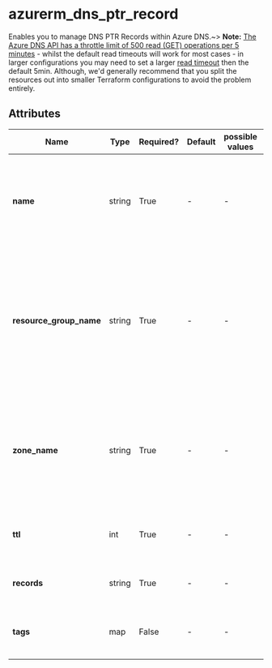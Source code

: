 # azurerm_dns_ptr_record

Enables you to manage DNS PTR Records within Azure DNS.~> **Note:** [The Azure DNS API has a throttle limit of 500 read (GET) operations per 5 minutes](https://docs.microsoft.com/azure/azure-resource-manager/management/request-limits-and-throttling#network-throttling) - whilst the default read timeouts will work for most cases - in larger configurations you may need to set a larger [read timeout](https://www.terraform.io/language/resources/syntax#operation-timeouts) then the default 5min. Although, we'd generally recommend that you split the resources out into smaller Terraform configurations to avoid the problem entirely.

## Attributes

| Name | Type | Required? | Default  | possible values | Description |
| ---- | ---- | --------- | -------- | ----------- | ----------- |
| **name** | string | True | -  |  -  | The name of the DNS PTR Record. Changing this forces a new resource to be created. | 
| **resource_group_name** | string | True | -  |  -  | Specifies the resource group where the DNS Zone (parent resource) exists. Changing this forces a new resource to be created. | 
| **zone_name** | string | True | -  |  -  | Specifies the DNS Zone where the resource exists. Changing this forces a new resource to be created. | 
| **ttl** | int | True | -  |  -  | The Time To Live (TTL) of the DNS record in seconds. | 
| **records** | string | True | -  |  -  | List of Fully Qualified Domain Names. | 
| **tags** | map | False | -  |  -  | A mapping of tags to assign to the resource. | 

